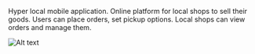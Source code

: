 Hyper local mobile application. Online platform for local shops to sell their goods. Users can place orders, set pickup options. Local shops can view orders and manage them.


![Alt text](abc.png?raw=true "Title")

